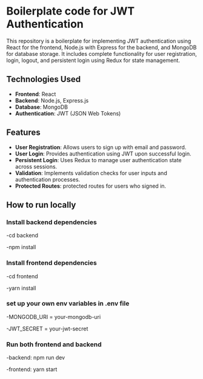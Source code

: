 # Boilerplate code for JWT Authentication

This repository is a boilerplate for implementing JWT authentication using React for the frontend, Node.js with Express for the backend, and MongoDB for database storage. It includes complete functionality for user registration, login, logout, and persistent login using Redux for state management.

## Technologies Used

- **Frontend**: React
- **Backend**: Node.js, Express.js
- **Database**: MongoDB
- **Authentication**: JWT (JSON Web Tokens)

## Features

- **User Registration**: Allows users to sign up with email and password.
- **User Login**: Provides authentication using JWT upon successful login.
- **Persistent Login**: Uses Redux to manage user authentication state across sessions.
- **Validation**: Implements validation checks for user inputs and authentication processes.
- **Protected Routes**: protected routes for users who signed in.

## How to run locally

### Install backend dependencies

-cd backend

-npm install

### Install frontend dependencies

-cd frontend

-yarn install

### set up your own env variables in .env file

-MONGODB_URI = your-mongodb-uri

-JWT_SECRET = your-jwt-secret

### Run both frontend and backend

-backend: npm run dev

-frontend: yarn start
